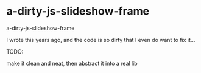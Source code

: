 a-dirty-js-slideshow-frame
==========================

a-dirty-js-slideshow-frame

I wrote this years ago, and the code is so dirty that I even do want to fix it...

TODO:

make it clean and neat, then abstract it into a real lib